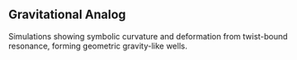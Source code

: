 ## Gravitational Analog
Simulations showing symbolic curvature and deformation from twist-bound resonance, forming geometric gravity-like wells.